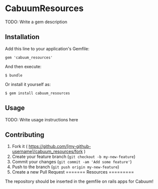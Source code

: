 # CabuumResources

TODO: Write a gem description

## Installation

Add this line to your application's Gemfile:

    gem 'cabuum_resources'

And then execute:

    $ bundle

Or install it yourself as:

    $ gem install cabuum_resources

## Usage

TODO: Write usage instructions here

## Contributing

1. Fork it ( https://github.com/[my-github-username]/cabuum_resources/fork )
2. Create your feature branch (`git checkout -b my-new-feature`)
3. Commit your changes (`git commit -am 'Add some feature'`)
4. Push to the branch (`git push origin my-new-feature`)
5. Create a new Pull Request
=======
Resources
=========

The repository should be inserted in the gemfile on rails apps for Cabuum!
